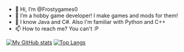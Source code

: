 - 👋 Hi, I’m @Frostygames0
- 👀 I’m a hobby game developer! I make games and mods for them!
- 🌱 I know Java and C#. Also I'm familiar with Python and C++
- 📫 How to reach me? You can't :P

[![My GitHub stats](https://github-readme-stats.vercel.app/api?username=frostygames0&hide=contribs,prs,stars&theme=merko)](https://github.com/anuraghazra/github-readme-stats)
[![Top Langs](https://github-readme-stats.vercel.app/api/top-langs/?username=frostygames0&compact=true&theme=merko)](https://github.com/anuraghazra/github-readme-stats)

<!---
Frostygames0/Frostygames0 is a ✨ special ✨ repository because its `README.md` (this file) appears on your GitHub profile.
You can click the Preview link to take a look at your changes.
--->
